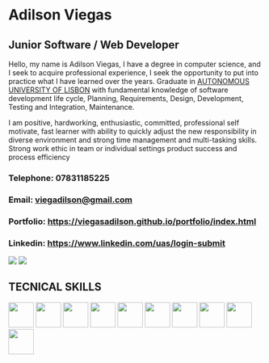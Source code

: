 
# Adilson Viegas

## Junior Software / Web Developer

Hello, my name is Adilson Viegas, I have a degree in computer science, and I seek to acquire professional experience, I seek the opportunity to put into practice what I have learned over the years. Graduate in [AUTONOMOUS UNIVERSITY OF LISBON](https://autonoma.pt/en/courses/computer-science-and-engineering/) with fundamental knowledge of software development life cycle, Planning, Requirements, Design, Development, Testing and Integration, Maintenance.

I am positive, hardworking, enthusiastic, committed, professional self motivate, fast learner with ability to quickly adjust the new responsibility in diverse environment and strong time management and multi-tasking skills. Strong work ethic in team or individual settings product success and process efficiency

### Telephone: 07831185225
### Email: viegadilson@gmail.com
### Portfolio: https://viegasadilson.github.io/portfolio/index.html
### Linkedin: https://www.linkedin.com/uas/login-submit

[<img src="https://img.shields.io/badge/Gmail-D14836?style=for-the-badge&logo=gmail&logoColor=white"/>](mailto:viegadilson@gmail.com)
[<img src="	https://img.shields.io/badge/website-000000?style=for-the-badge&logo=About.me&logoColor=white"/>](https://viegasadilson.github.io/portfolio/index.html)

## TECNICAL SKILLS
<div>
<img width="50" hight="50" margin-right="5" src="https://cdn.jsdelivr.net/gh/devicons/devicon/icons/java/java-original-wordmark.svg" />
<img width="50" hight="50" margin-right="5" src="https://cdn.jsdelivr.net/gh/devicons/devicon/icons/python/python-original-wordmark.svg" />
<img width="50" hight="50" margin-right="5" src="https://cdn.jsdelivr.net/gh/devicons/devicon/icons/csharp/csharp-original.svg" />
<img width="50" hight="50" margin-right="5" src="https://cdn.jsdelivr.net/gh/devicons/devicon/icons/javascript/javascript-original.svg" />
<img width="50" hight="50" margin-right="5" src="https://cdn.jsdelivr.net/gh/devicons/devicon/icons/mysql/mysql-original-wordmark.svg" />
<img width="50" hight="50" margin-right="5" src="https://cdn.jsdelivr.net/gh/devicons/devicon/icons/django/django-plain-wordmark.svg" />
<img width="50" hight="50" margin-right="5" src="https://cdn.jsdelivr.net/gh/devicons/devicon/icons/flask/flask-original-wordmark.svg" />
<img width="50" hight="50" margin-right="5" src="https://cdn.jsdelivr.net/gh/devicons/devicon/icons/bootstrap/bootstrap-original-wordmark.svg" />
<img width="50" hight="50" margin-left="30" src="https://cdn.jsdelivr.net/gh/devicons/devicon/icons/windows8/windows8-original.svg" />
<img width="50" hight="50" src="https://cdn.jsdelivr.net/gh/devicons/devicon/icons/linux/linux-original.svg" />
</div>

